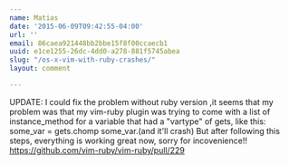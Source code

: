 ```yaml
---
name: Matias
date: '2015-06-09T09:42:55-04:00'
url: ''
email: 86caea921448bb2bbe15f8f00ccaecb1
uuid: e1ce1255-26dc-4dd0-a278-881f5745abea
slug: "/os-x-vim-with-ruby-crashes/"
layout: comment

---
```


UPDATE:
I could fix the problem without ruby version ,it seems that my problem was that my vim-ruby plugin was trying to come with a list of instance_method for a variable that had a "vartype" of gets, like this:
some_var = gets.chomp
some_var.(and it'll crash)
But after following this steps, everything is working great now, sorry for incovenience!!
https://github.com/vim-ruby/vim-ruby/pull/229
